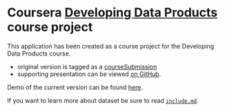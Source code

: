 Coursera [Developing Data Products](https://www.coursera.org/course/devdataprod) course project
==============================

This application has been created as a course project for the Developing Data Products course.
 - original version is tagged as a [courseSubmission](https://github.com/zero323/developing-data-products-shiny/tree/courseSubmission)
 - supporting presentation can be viewed [on GitHub](http://zero323-attic.github.io/developing-data-products-slidify/#/slide-1).

Demo of the current version can be found [here](http://bit.ly/1tpz1uk).

If you want to learn more about dataset be sure to read [`include.md`](https://github.com/saddagarla/developing-data-products-shiny/blob/master/include.md).



